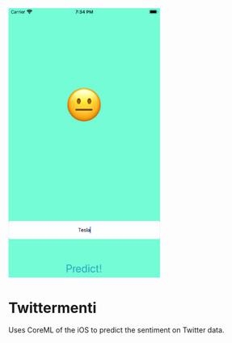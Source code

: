 <p>
  <img src="Twittermenti.png" width="300px">
</p>

       

#  Twittermenti

Uses CoreML of the iOS to predict the sentiment on Twitter data. 


